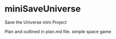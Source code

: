 # miniSaveUniverse
Save the Universe mini Project

Plan and outlined in plan.md file. simple space game 
